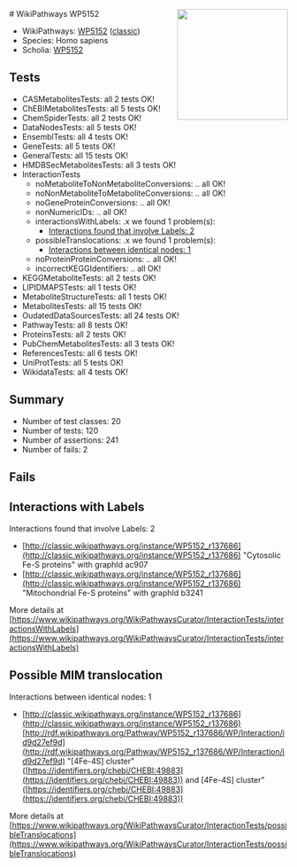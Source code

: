 <img style="float: right; width: 200px" src="https://upload.wikimedia.org/wikipedia/commons/thumb/8/83/Wplogo_with_text_500.png/640px-Wplogo_with_text_500.png" />
# WikiPathways WP5152

* WikiPathways: [WP5152](https://wikipathways.org/pathways/WP5152) ([classic](https://classic.wikipathways.org/instance/WP5152))
* Species: Homo sapiens
* Scholia: [WP5152](https://scholia.toolforge.org/wikipathways/WP5152)
## Tests
* CASMetabolitesTests: all 2 tests OK!
* ChEBIMetabolitesTests: all 5 tests OK!
* ChemSpiderTests: all 2 tests OK!
* DataNodesTests: all 5 tests OK!
* EnsemblTests: all 4 tests OK!
* GeneTests: all 5 tests OK!
* GeneralTests: all 15 tests OK!
* HMDBSecMetabolitesTests: all 3 tests OK!
* InteractionTests
    * noMetaboliteToNonMetaboliteConversions: .. all OK!
    * noNonMetaboliteToMetaboliteConversions: .. all OK!
    * noGeneProteinConversions: .. all OK!
    * nonNumericIDs: .. all OK!
    * interactionsWithLabels: .x we found 1 problem(s):
        * [Interactions found that involve Labels: 2](#630d2679)
    * possibleTranslocations: .x we found 1 problem(s):
        * [Interactions between identical nodes: 1](#1c118206)
    * noProteinProteinConversions: .. all OK!
    * incorrectKEGGIdentifiers: .. all OK!
* KEGGMetaboliteTests: all 2 tests OK!
* LIPIDMAPSTests: all 1 tests OK!
* MetaboliteStructureTests: all 1 tests OK!
* MetabolitesTests: all 15 tests OK!
* OudatedDataSourcesTests: all 24 tests OK!
* PathwayTests: all 8 tests OK!
* ProteinsTests: all 2 tests OK!
* PubChemMetabolitesTests: all 3 tests OK!
* ReferencesTests: all 6 tests OK!
* UniProtTests: all 5 tests OK!
* WikidataTests: all 4 tests OK!


## Summary

* Number of test classes: 20
* Number of tests: 120
* Number of assertions: 241
* Number of fails: 2

## Fails

<a name="630d2679" />

## Interactions with Labels

Interactions found that involve Labels: 2

* [http://classic.wikipathways.org/instance/WP5152_r137686](http://classic.wikipathways.org/instance/WP5152_r137686) "Cytosolic
Fe-S proteins" with graphId ac907
* [http://classic.wikipathways.org/instance/WP5152_r137686](http://classic.wikipathways.org/instance/WP5152_r137686) "Mitochondrial 
Fe-S proteins" with graphId b3241


More details at [https://www.wikipathways.org/WikiPathwaysCurator/InteractionTests/interactionsWithLabels](https://www.wikipathways.org/WikiPathwaysCurator/InteractionTests/interactionsWithLabels)

<a name="1c118206" />

## Possible MIM translocation

Interactions between identical nodes: 1

* [http://classic.wikipathways.org/instance/WP5152_r137686](http://classic.wikipathways.org/instance/WP5152_r137686) [http://rdf.wikipathways.org/Pathway/WP5152_r137686/WP/Interaction/id9d27ef9d](http://rdf.wikipathways.org/Pathway/WP5152_r137686/WP/Interaction/id9d27ef9d) "[4Fe-4S] cluster" ([https://identifiers.org/chebi/CHEBI:49883](https://identifiers.org/chebi/CHEBI:49883)) and 
[4Fe-4S] cluster" ([https://identifiers.org/chebi/CHEBI:49883](https://identifiers.org/chebi/CHEBI:49883))


More details at [https://www.wikipathways.org/WikiPathwaysCurator/InteractionTests/possibleTranslocations](https://www.wikipathways.org/WikiPathwaysCurator/InteractionTests/possibleTranslocations)

